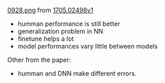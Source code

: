 [0928.png](0928.png) from [1705.02498v1](https://arxiv.org/abs/1705.02498)

- humman performance is still better
- generalization problem in NN
- finetune helps a lot
- model performances vary little between models

Other from the paper:

-  humman and DNN make different errors.